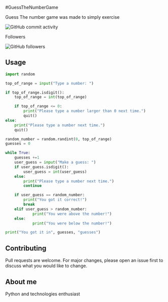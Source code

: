 #GuessTheNumberGame

Guess The number game was made to simply exercise

![GitHub commit activity](https://img.shields.io/github/commit-activity/w/Bogdan0255/Guess-the-number)

Followers

![GitHub followers](https://img.shields.io/github/followers/Bogdan0255?style=social)

## Usage



```python
import random

top_of_range = input("Type a number: ")

if top_of_range.isdigit():
    top_of_range = int(top_of_range)

    if top_of_range <= 0:
        print("Please type a number larger than 0 next time.")
        quit()
else:
    print("Please type a number next time.")
    quit()

random_number = random.randint(0, top_of_range)
guesses = 0

while True:
    guesses +=1
    user_guess = input("Make a guess: ")
    if user_guess.isdigit():
        user_guess = int(user_guess)
    else:
        print("Please type a number next time.")
        continue

    if user_guess == random_number:
        print("You got it correct!")
        break
    elif user_guess > random_number:
            print("You were above the number!")
    else:
            print("You were below the number!")

print("You got it in", guesses, "guesses")
```

## Contributing
Pull requests are welcome. For major changes, please open an issue first to discuss what you would like to change.

## About me
Python and technologies enthusiast

